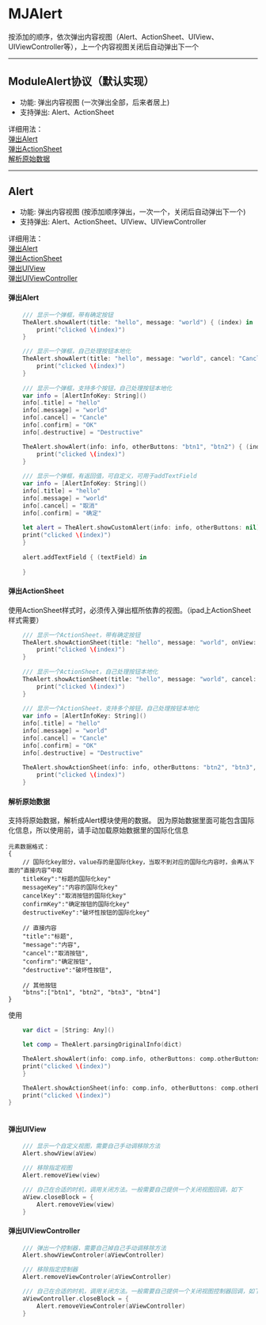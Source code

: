 # MJAlert

按添加的顺序，依次弹出内容视图（Alert、ActionSheet、UIView、UIViewController等），上一个内容视图关闭后自动弹出下一个


****
## ModuleAlert协议（默认实现）
* 功能: 弹出内容视图 (一次弹出全部，后来者居上)
* 支持弹出: Alert、ActionSheet

详细用法：  
[弹出Alert](#弹出Alert)    
[弹出ActionSheet](#弹出ActionSheet)    
[解析原始数据](#解析原始数据)
****
## Alert
* 功能: 弹出内容视图 (按添加顺序弹出，一次一个，关闭后自动弹出下一个)
* 支持弹出: Alert、ActionSheet、UIView、UIViewController  

详细用法：  
[弹出Alert](#弹出Alert)    
[弹出ActionSheet](#弹出ActionSheet)    
[弹出UIView](#弹出UIView)    
[弹出UIViewController](#弹出UIViewController)  
  
  
#### 弹出Alert
```swift
	/// 显示一个弹框，带有确定按钮
    TheAlert.showAlert(title: "hello", message: "world") { (index) in
        print("clicked \(index)")
    }

    /// 显示一个弹框，自己处理按钮本地化
    TheAlert.showAlert(title: "hello", message: "world", cancel: "Cancle", confirm: "OK") { (index) in
        print("clicked \(index)")
    }
    
    /// 显示一个弹框，支持多个按钮，自己处理按钮本地化
    var info = [AlertInfoKey: String]()
    info[.title] = "hello"
    info[.message] = "world"
    info[.cancel] = "Cancle"
    info[.confirm] = "OK"
    info[.destructive] = "Destructive"

    TheAlert.showAlert(info: info, otherButtons: "btn1", "btn2") { (index) in
        print("clicked \(index)")
    }
    
    /// 显示一个弹框，有返回值，可自定义，可用于addTextField
    var info = [AlertInfoKey: String]()
    info[.title] = "hello"
    info[.message] = "world"
    info[.cancel] = "取消"
    info[.confirm] = "确定"
    
    let alert = TheAlert.showCustomAlert(info: info, otherButtons: nil) { (index) in
    print("clicked \(index)")
    }
    
    alert.addTextField { (textField) in
    
    }
```
  
  

#### 弹出ActionSheet
使用ActionSheet样式时，必须传入弹出框所依靠的视图。（ipad上ActionSheet样式需要）

```swift
    /// 显示一个ActionSheet，带有确定按钮
    TheAlert.showActionSheet(title: "hello", message: "world", onView: aSourceView) { (index) in
        print("clicked \(index)")
    }
    
    /// 显示一个ActionSheet，自己处理按钮本地化
    TheAlert.showActionSheet(title: "hello", message: "world", cancel: "Cancle", confirm: "OK", onView: aSourceView) { (index) in
        print("clicked \(index)")
    }
    
    /// 显示一个ActionSheet，支持多个按钮，自己处理按钮本地化
    var info = [AlertInfoKey: String]()
    info[.title] = "hello"
    info[.message] = "world"
    info[.cancel] = "Cancle"
    info[.confirm] = "OK"
    info[.destructive] = "Destructive"
    
    TheAlert.showActionSheet(info: info, otherButtons: "btn2", "btn3", "btn4", "btn5", onView: aSourceView) { (index) in
        print("clicked \(index)")
    }
```
  
#### 解析原始数据
支持将原始数据，解析成Alert模块使用的数据。
因为原始数据里面可能包含国际化信息，所以使用前，请手动加载原始数据里的国际化信息

```
元素数据格式：
{
    // 国际化key部分，value存的是国际化key，当取不到对应的国际化内容时，会再从下面的“直接内容”中取
    titleKey":"标题的国际化key"
    messageKey":"内容的国际化key"
    cancelKey":"取消按钮的国际化key"
    confirmKey":"确定按钮的国际化key"
    destructiveKey":"破坏性按钮的国际化key"

    // 直接内容
    "title":"标题",
    "message":"内容",
    "cancel":"取消按钮",
    "confirm":"确定按钮",
    "destructive":"破坏性按钮",
    
    // 其他按钮
    "btns":["btn1", "btn2", "btn3", "btn4"]
}
```

使用
```swift
    var dict = [String: Any]()

    let comp = TheAlert.parsingOriginalInfo(dict)

    TheAlert.showAlert(info: comp.info, otherButtons: comp.otherButtons) { (index) in
    print("clicked \(index)")
    }

    TheAlert.showActionSheet(info: comp.info, otherButtons: comp.otherButtons, onView: self.line) { (index) in
    print("clicked \(index)")
}
    
```

#### 弹出UIView
```swift
    /// 显示一个自定义视图，需要自己手动调移除方法
    Alert.showView(aView)

    /// 移除指定视图
    Alert.removeView(view)

    /// 自己在合适的时机，调用关闭方法。一般需要自己提供一个关闭视图回调，如下
    aView.closeBlock = {
        Alert.removeView(view)
    }
```

  
  

#### 弹出UIViewController
```swift
    /// 弹出一个控制器，需要自己掉自己手动调移除方法
    Alert.showViewControler(aViewController)

    /// 移除指定控制器
    Alert.removeViewControler(aViewController)

    /// 自己在合适的时机，调用关闭方法。一般需要自己提供一个关闭视图控制器回调，如下
    aViewController.closeBlock = {
        Alert.removeViewControler(aViewController)
    }
```
